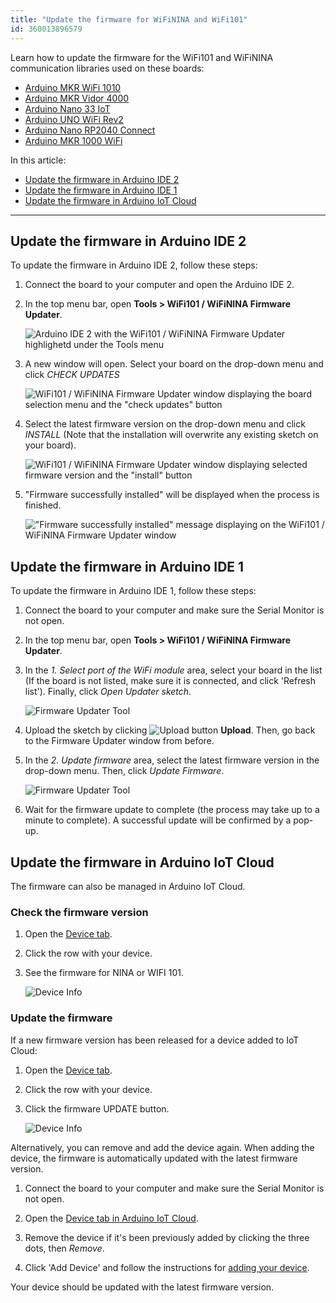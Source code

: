 ```yaml
---
title: "Update the firmware for WiFiNINA and WiFi101"
id: 360013896579
---
```


Learn how to update the firmware for the WiFi101 and WiFiNINA communication libraries used on these boards:

* [Arduino MKR WiFi 1010](https://store.arduino.cc/arduino-mkr-wifi-1010)
* [Arduino MKR Vidor 4000](https://store.arduino.cc/arduino-mkr-vidor-4000)
* [Arduino Nano 33 IoT](https://store.arduino.cc/arduino-nano-33-iot)
* [Arduino UNO WiFi Rev2](https://store.arduino.cc/arduino-uno-wifi-rev2)
* [Arduino Nano RP2040 Connect](https://store.arduino.cc/collections/boards/products/arduino-nano-rp2040-connect)
* [Arduino MKR 1000 WiFi](https://docs.arduino.cc/hardware/mkr-1000-wifi)

In this article:

* [Update the firmware in Arduino IDE 2](#update-the-firmware-in-arduino-ide-2)
* [Update the firmware in Arduino IDE 1](#update-the-firmware-in-arduino-ide-1)
* [Update the firmware in Arduino IoT Cloud](#update-the-firmware-in-arduino-iot-cloud)

---

<a id="arduino-ide-2"></a>

## Update the firmware in Arduino IDE 2

To update the firmware in Arduino IDE 2, follow these steps:

1. Connect the board to your computer and open the Arduino IDE 2.

2. In the top menu bar, open **Tools > WiFi101 / WiFiNINA Firmware Updater**.

    ![Arduino IDE 2 with the WiFi101 / WiFiNINA Firmware Updater highlighetd under the Tools menu](img/firmware-updater-arduino-ide-2-menu-selection.png)

3. A new window will open. Select your board on the drop-down menu and click *CHECK UPDATES*

    ![WiFi101 / WiFiNINA Firmware Updater window displaying the board selection menu and the "check updates" button](img/firmware-updater-arduino-ide-2-check-updates.png)

4. Select the latest firmware version on the drop-down menu and click *INSTALL* (Note that the installation will overwrite any existing sketch on your board).

    ![WiFi101 / WiFiNINA Firmware Updater window displaying selected firmware version and the "install" button](img/firmware-updater-arduino-ide-2-select-board-install.png)

5. "Firmware successfully installed" will be displayed when the process is finished.

    !["Firmware successfully installed" message displaying on the WiFi101 / WiFiNINA Firmware Updater window](img/firmware-updater-arduino-ide-2-installation-successful.png)

<a id="arduino-ide-1"></a>

## Update the firmware in Arduino IDE 1

To update the firmware in Arduino IDE 1, follow these steps:

1. Connect the board to your computer and make sure the Serial Monitor is not open.

2. In the top menu bar, open **Tools > WiFi101 / WiFiNINA Firmware Updater**.

3. In the *1. Select port of the WiFi module* area, select your board in the list (If the board is not listed, make sure it is connected, and click 'Refresh list'). Finally, click *Open Updater sketch*.

   ![Firmware Updater Tool](img/IDE_FWupdaterSketch.png)

4. Upload the sketch by clicking ![Upload button](img/symbol_upload.png) **Upload**. Then, go back to the Firmware Updater window from before.

5. In the *2. Update firmware* area, select the latest firmware version in the drop-down menu. Then, click *Update Firmware*.

   ![Firmware Updater Tool](img/IDE_FWupdaterVersion.png)

6. Wait for the firmware update to complete (the process may take up to a minute to complete). A successful update will be confirmed by a pop-up.

<a id="arduino-iot-cloud">

## Update the firmware in Arduino IoT Cloud

The firmware can also be managed in Arduino IoT Cloud.

### Check the firmware version

1. Open the [Device tab](https://create.arduino.cc/iot/devices).

2. Click the row with your device.

3. See the firmware for NINA or WIFI 101.

   ![Device Info](img/iot-cloud-device-info-fw-version.png)

### Update the firmware

If a new firmware version has been released for a device added to IoT Cloud:

1. Open the [Device tab](https://create.arduino.cc/iot/devices).

2. Click the row with your device.

3. Click the firmware UPDATE button.

   ![Device Info](img/iot-cloud-device-info-update.png)

Alternatively, you can remove and add the device again. When adding the device, the firmware is automatically updated with the latest firmware version.

1. Connect the board to your computer and make sure the Serial Monitor is not open.

2. Open the [Device tab in Arduino IoT Cloud](https://create.arduino.cc/iot/devices).

3. Remove the device if it's been previously added by clicking the three dots, then _Remove_.

4. Click 'Add Device' and follow the instructions for [adding your device](https://support.arduino.cc/hc/en-us/articles/360016495559-How-to-add-Arduino-devices-to-the-Arduino-IoT-cloud).

Your device should be updated with the latest firmware version.
